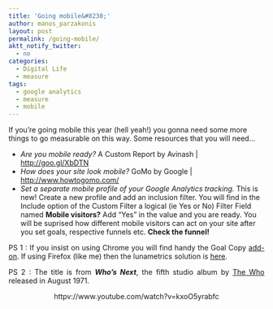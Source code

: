 ```yaml
---
title: 'Going mobile&#8230;'
author: manos_parzakonis
layout: post
permalink: /going-mobile/
aktt_notify_twitter:
  - no
categories:
  - Digital Life
  - measure
tags:
  - google analytics
  - measure
  - mobile
---
```

If you&#8217;re going mobile this year (hell yeah!) you gonna need some more things to go measurable on this way. Some resources that you will need&#8230;

  * *Are you mobile ready?* A Custom Report by Avinash | <a href="http://goo.gl/XbDTN" target="_blank">http://goo.gl/XbDTN</a>
  * *How does your site look mobile?* GoMo by Google | <a href="http://www.howtogomo.com/" target="_blank">http://www.howtogomo.com/</a>
  * *Set a separate mobile profile of your Google Analytics tracking.* This is new! Create a new profile and add an inclusion filter. You will find in the Include option of the Custom Filter a logical (ie Yes or No) Filter Field named **Mobile visitors?** Add &#8220;Yes&#8221; in the value and you are ready. You will be suprised how different mobile visitors can act on your site after you set goals, respective funnels etc. **Check the funnel!**

<p style="text-align: justify;">
  PS 1 : If you insist on using Chrome you will find handy the Goal Copy <a href="https://chrome.google.com/webstore/detail/imgngfbfofnhpgdhoejahgpggoclgcom" target="_blank">add-on</a>. If using Firefox (like me) then the lunametrics solution is <a title="here" href="http://www.lunametrics.com/goalcopy/goalcopy.xpi" target="_blank">here</a>.
</p>

<p style="text-align: justify;">
  PS 2 : The title is from <em><strong>Who&#8217;s Next</strong></em>, the fifth studio album by <a style="text-align: justify;" href="http://www.thewho.com/" target="_blank">The Who</a> released in August 1971.
</p>

<p style="text-align: center;">
  httpv://www.youtube.com/watch?v=kxoO5yrabfc
</p>

&nbsp;